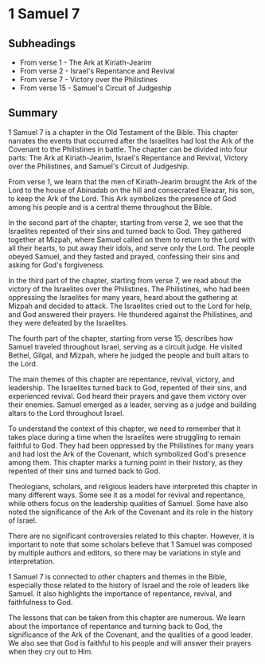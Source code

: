 # 1 Samuel 7

## Subheadings

* From verse 1 - The Ark at Kiriath-Jearim
* From verse 2 - Israel's Repentance and Revival
* From verse 7 - Victory over the Philistines
* From verse 15 - Samuel's Circuit of Judgeship

## Summary

1 Samuel 7 is a chapter in the Old Testament of the Bible. This chapter narrates the events that occurred after the Israelites had lost the Ark of the Covenant to the Philistines in battle. The chapter can be divided into four parts: The Ark at Kiriath-Jearim, Israel's Repentance and Revival, Victory over the Philistines, and Samuel's Circuit of Judgeship.

From verse 1, we learn that the men of Kiriath-Jearim brought the Ark of the Lord to the house of Abinadab on the hill and consecrated Eleazar, his son, to keep the Ark of the Lord. This Ark symbolizes the presence of God among his people and is a central theme throughout the Bible.

In the second part of the chapter, starting from verse 2, we see that the Israelites repented of their sins and turned back to God. They gathered together at Mizpah, where Samuel called on them to return to the Lord with all their hearts, to put away their idols, and serve only the Lord. The people obeyed Samuel, and they fasted and prayed, confessing their sins and asking for God's forgiveness.

In the third part of the chapter, starting from verse 7, we read about the victory of the Israelites over the Philistines. The Philistines, who had been oppressing the Israelites for many years, heard about the gathering at Mizpah and decided to attack. The Israelites cried out to the Lord for help, and God answered their prayers. He thundered against the Philistines, and they were defeated by the Israelites.

The fourth part of the chapter, starting from verse 15, describes how Samuel traveled throughout Israel, serving as a circuit judge. He visited Bethel, Gilgal, and Mizpah, where he judged the people and built altars to the Lord.

The main themes of this chapter are repentance, revival, victory, and leadership. The Israelites turned back to God, repented of their sins, and experienced revival. God heard their prayers and gave them victory over their enemies. Samuel emerged as a leader, serving as a judge and building altars to the Lord throughout Israel.

To understand the context of this chapter, we need to remember that it takes place during a time when the Israelites were struggling to remain faithful to God. They had been oppressed by the Philistines for many years and had lost the Ark of the Covenant, which symbolized God's presence among them. This chapter marks a turning point in their history, as they repented of their sins and turned back to God.

Theologians, scholars, and religious leaders have interpreted this chapter in many different ways. Some see it as a model for revival and repentance, while others focus on the leadership qualities of Samuel. Some have also noted the significance of the Ark of the Covenant and its role in the history of Israel.

There are no significant controversies related to this chapter. However, it is important to note that some scholars believe that 1 Samuel was composed by multiple authors and editors, so there may be variations in style and interpretation.

1 Samuel 7 is connected to other chapters and themes in the Bible, especially those related to the history of Israel and the role of leaders like Samuel. It also highlights the importance of repentance, revival, and faithfulness to God.

The lessons that can be taken from this chapter are numerous. We learn about the importance of repentance and turning back to God, the significance of the Ark of the Covenant, and the qualities of a good leader. We also see that God is faithful to his people and will answer their prayers when they cry out to Him.